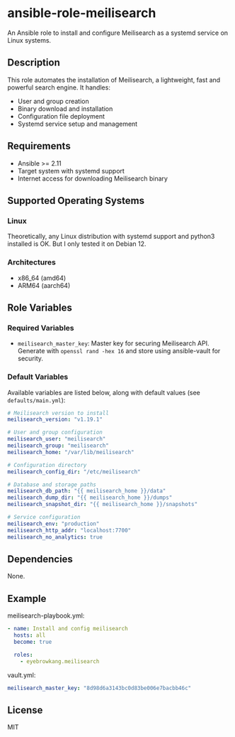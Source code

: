 # ansible-role-meilisearch

An Ansible role to install and configure Meilisearch as a systemd service on Linux systems.

## Description

This role automates the installation of Meilisearch, a lightweight, fast and powerful search engine. It handles:

- User and group creation
- Binary download and installation
- Configuration file deployment
- Systemd service setup and management

## Requirements

- Ansible >= 2.11
- Target system with systemd support
- Internet access for downloading Meilisearch binary

## Supported Operating Systems

### Linux

Theoretically, any Linux distribution with systemd support and python3 installed is OK.
But I only tested it on Debian 12.

### Architectures

- x86_64 (amd64)
- ARM64 (aarch64)

## Role Variables

### Required Variables

- `meilisearch_master_key`: Master key for securing Meilisearch API. Generate with `openssl rand -hex 16` and store using ansible-vault for security.

### Default Variables

Available variables are listed below, along with default values (see `defaults/main.yml`):

```yaml
# Meilisearch version to install
meilisearch_version: "v1.19.1"

# User and group configuration
meilisearch_user: "meilisearch"
meilisearch_group: "meilisearch"
meilisearch_home: "/var/lib/meilisearch"

# Configuration directory
meilisearch_config_dir: "/etc/meilisearch"

# Database and storage paths
meilisearch_db_path: "{{ meilisearch_home }}/data"
meilisearch_dump_dir: "{{ meilisearch_home }}/dumps"
meilisearch_snapshot_dir: "{{ meilisearch_home }}/snapshots"

# Service configuration
meilisearch_env: "production"
meilisearch_http_addr: "localhost:7700"
meilisearch_no_analytics: true
```

## Dependencies

None.

## Example

meilisearch-playbook.yml:

```yaml
- name: Install and config meilisearch
  hosts: all
  become: true

  roles:
    - eyebrowkang.meilisearch
```

vault.yml:

```yaml
meilisearch_master_key: "8d98d6a3143bc0d83be006e7bacbb46c"
```

## License

MIT
